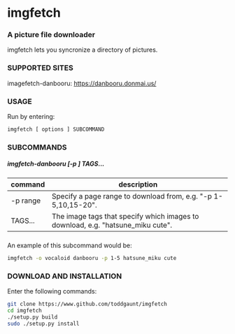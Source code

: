 imgfetch
========

### A picture file downloader

imgfetch lets you syncronize a directory of pictures.

### SUPPORTED SITES

imagefetch-danbooru: https://danbooru.donmai.us/

### USAGE

Run by entering:
```python
imgfetch [ options ] SUBCOMMAND
```

### SUBCOMMANDS

##### imgfetch-danbooru [-p <range>] TAGS...

| command | description |
| --- | --- |
| -p range | Specify a page range to download from, e.g. "-p 1-5,10,15-20". |
| TAGS... | The image tags that specify which images to download, e.g. "hatsune_miku cute". |

#####

An example of this subcommand would be:
```sh
imgfetch -o vocaloid danbooru -p 1-5 hatsune_miku cute
```

### DOWNLOAD AND INSTALLATION

Enter the following commands:
```sh
git clone https://www.github.com/toddgaunt/imgfetch
cd imgfetch
./setup.py build
sudo ./setup.py install
```
